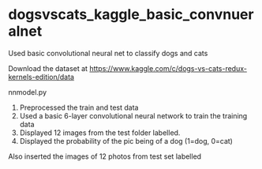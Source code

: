 # dogsvscats_kaggle_basic_convnueralnet
Used basic convolutional neural net to classify dogs and cats


Download the dataset at https://www.kaggle.com/c/dogs-vs-cats-redux-kernels-edition/data

nnmodel.py

1) Preprocessed the train and test data
2) Used a basic 6-layer convolutional neural network to train the training data
3) Displayed 12 images from the test folder labelled.
4) Displayed the probability of the pic being of a dog (1=dog, 0=cat)

Also inserted the images of 12 photos from test set labelled
